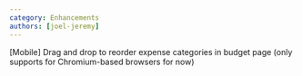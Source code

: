 ```yaml
---
category: Enhancements
authors: [joel-jeremy]
---
```


[Mobile] Drag and drop to reorder expense categories in budget page (only supports for Chromium-based browsers for now)